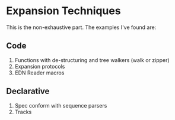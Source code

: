 # Expansion Techniques

This is the non-exhaustive part. The examples I've found are:

## Code

1. Functions with de-structuring and tree walkers \(walk or zipper\)
2. Expansion protocols
3. EDN Reader macros

## Declarative

1. Spec conform with sequence parsers
2. Tracks 



